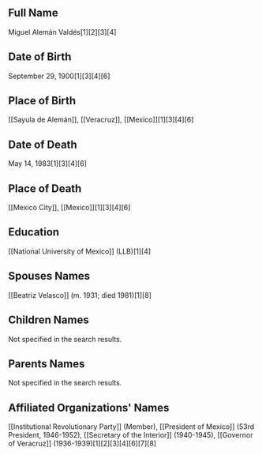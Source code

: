## Full Name
Miguel Alemán Valdés[1][2][3][4]

## Date of Birth
September 29, 1900[1][3][4][6]

## Place of Birth
[[Sayula de Alemán]], [[Veracruz]], [[Mexico]][1][3][4][6]

## Date of Death
May 14, 1983[1][3][4][6]

## Place of Death
[[Mexico City]], [[Mexico]][1][3][4][6]

## Education
[[National University of Mexico]] (LLB)[1][4]

## Spouses Names
[[Beatriz Velasco]] (m. 1931; died 1981)[1][8]

## Children Names
Not specified in the search results.

## Parents Names
Not specified in the search results.

## Affiliated Organizations' Names
[[Institutional Revolutionary Party]] (Member),
[[President of Mexico]] (53rd President, 1946-1952),
[[Secretary of the Interior]] (1940-1945),
[[Governor of Veracruz]] (1936-1939)[1][2][3][4][6][7][8]

